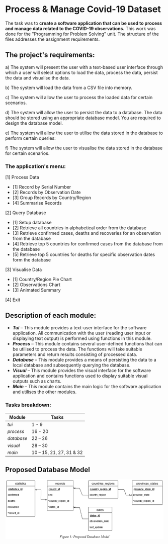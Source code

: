 # Process & Manage Covid-19 Dataset
The task was to **create a software application that can be used to process and manage data related to the COVID-19 observations.**
This work was done for the "Programming for Problem Solving" unit. The structure of the files addresses the assignment requirements.

## The project's requirements:

a) The system will present the user with a text-based user interface through which a user will select options to load the data, process the data, persist the data and visualise the data.

b) The system will load the data from a CSV file into memory.

c) The system will allow the user to process the loaded data for certain scenarios.

d) The system will allow the user to persist the data to a database. The data should be stored using an appropriate database model. You are required to design the database model.

e) The system will allow the user to utilise the data stored in the database to perform certain queries:

f) The system will allow the user to visualise the data stored in the database for certain scenarios.


### The application's menu:
[1] Process Data
* [1] Record by Serial Number
* [2] Records by Observation Date
* [3] Group Records by Country/Region
* [4] Summarise Records

[2] Query Database
* [1] Setup database
* [2] Retrieve all countries in alphabetical order from the database
* [3] Retrieve confirmed cases, deaths and recoveries for an observation from the database
* [4] Retrieve top 5 countries for confirmed cases from the database from the database
* [5] Retrieve top 5 countries for deaths for specific observation dates form the database

[3] Visualise Data
* [1] Country/Region Pie Chart
* [2] Observations Chart
* [3] Animated Summary

[4] Exit


## Description of each module:
- _**Tui**_ – This module provides a text-user interface for the software application. All communication with the user (reading user input or displaying text output) is performed using functions in this module.
- _**Process**_ – This module contains several user-defined functions that can be utilised to process the data. The functions will take suitable parameters and return results consisting of processed data.
- _**Database**_ – This module provides a means of persisting the data to a local database and subsequently querying the database.
- _**Visual**_ – This module provides the visual interface for the software application and contains functions used to display suitable visual outputs such as charts.
- _**Main**_ – This module contains the main logic for the software application and utilises the other modules.

### Tasks breakdown:
Module | Tasks | 
--- | --- | 
_tui_ | 1 - 9 |
_process_ | 16 - 20 |
_database_ | 22 – 26 |
_visual_ | 28 – 30 |
_main_ | 10 – 15, 21, 27, 31 & 32 |

## Proposed Database Model
![alt text](https://github.com/denisect/covid_19_dataset/blob/main/proposed_database_model.PNG?raw=true)
